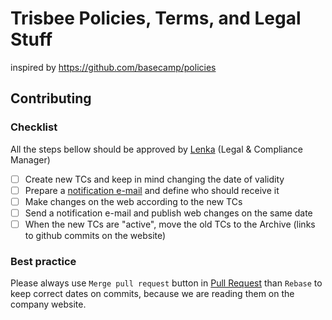 # Trisbee Policies, Terms, and Legal Stuff

inspired by https://github.com/basecamp/policies

## Contributing

### Checklist

All the steps bellow should be approved by [Lenka](https://github.com/BubbleB7) (Legal & Compliance Manager)

- [ ] Create new TCs and keep in mind changing the date of validity
- [ ] Prepare a [notification e-mail](https://app.hubspot.com/email/8435474/edit/92797583531/settings) and define who should receive it
- [ ] Make changes on the web according to the new TCs
- [ ] Send a notification e-mail and publish web changes on the same date
- [ ] When the new TCs are "active", move the old TCs to the Archive (links to github commits on the website)

### Best practice

Please always use `Merge pull request` button in [Pull Request](https://docs.github.com/en/github/collaborating-with-pull-requests/incorporating-changes-from-a-pull-request/merging-a-pull-request) than `Rebase` to keep correct dates on commits, because we are reading them on the company website. 
